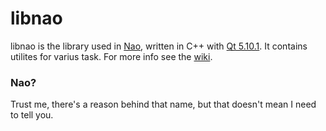 # libnao
libnao is the library used in [Nao](https://github.com/TypeA2/Nao), written in C++ with [Qt 5.10.1](https://www.qt.io/).
It contains utilites for varius task. For more info see the [wiki](https://github.com/TypeA2/libnao/wiki).

### Nao?
Trust me, there's a reason behind that name, but that doesn't mean I need to tell you.
